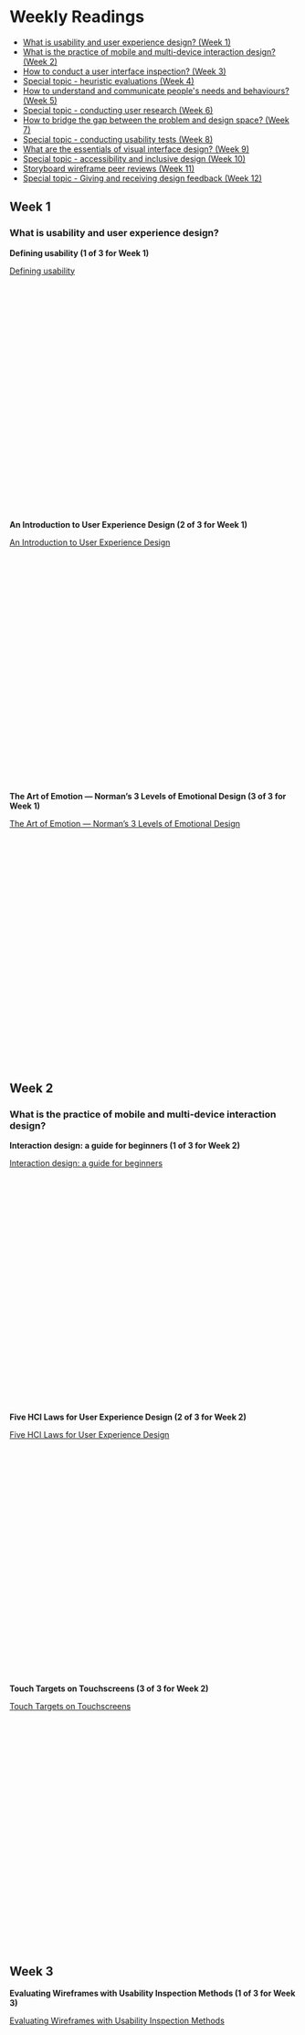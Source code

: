 # Weekly Readings

* [What is usability and user experience design? (Week 1)](#week-1)
* [What is the practice of mobile and multi-device interaction design? (Week 2)](#week-2)
* [How to conduct a user interface inspection? (Week 3)](#week-3)
* [Special topic - heuristic evaluations (Week 4)](#week-4)
* [How to understand and communicate people's needs and behaviours? (Week 5)](#week-5)
* [Special topic - conducting user research (Week 6)](#week-6)
* [How to bridge the gap between the problem and design space? (Week 7)](#week-7)
* [Special topic - conducting usability tests (Week 8)](#week-8)
* [What are the essentials of visual interface design? (Week 9)](#week-9)
* [Special topic - accessibility and inclusive design (Week 10)](#week-10)
* [Storyboard wireframe peer reviews (Week 11)](#week-11)
* [Special topic - Giving and receiving design feedback (Week 12)](#week-12)

## Week 1
### What is usability and user experience design?
**Defining usability (1 of 3 for Week 1)**  
<div style="min-height: 430px;"><a class="embedly-card embedly-card-height" data-card-controls="0" data-card-align="left" href="https://blog.prototypr.io/defining-usability-e7bf42e8abd0">Defining usability</a></div>

**An Introduction to User Experience Design (2 of 3 for Week 1)**  
<div style="min-height: 430px;"><a class="embedly-card" data-card-controls="0" data-card-align="left" href="https://marvelapp.com/blog/introduction-user-experience-design/">An Introduction to User Experience Design</a></div>

**The Art of Emotion — Norman’s 3 Levels of Emotional Design (3 of 3 for Week 1)**  
<div style="min-height: 430px;"><a class="embedly-card" data-card-controls="0" data-card-align="left" href="https://medium.muz.li/the-art-of-emotion-normans-3-levels-of-emotional-design-88a1fb495b1d">The Art of Emotion — Norman’s 3 Levels of Emotional Design</a></div>

## Week 2
### What is the practice of mobile and multi-device interaction design?
**Interaction design: a guide for beginners (1 of 3 for Week 2)**  
<div style="min-height: 430px;"><a class="embedly-card" data-card-controls="0" data-card-align="left" href="https://uxplanet.org/interaction-design-a-guide-for-beginners-32ff2364b53f">Interaction design: a guide for beginners</a></div>

**Five HCI Laws for User Experience Design (2 of 3 for Week 2)**  
<div style="min-height: 430px;"><a class="embedly-card" data-card-controls="0" data-card-align="left" href="https://measuringu.com/hci-laws/">Five HCI Laws for User Experience Design</a></div>

**Touch Targets on Touchscreens (3 of 3 for Week 2)**  
<div style="min-height: 430px;"><a class="embedly-card" data-card-controls="0" data-card-align="left" href="https://www.nngroup.com/articles/touch-target-size/">Touch Targets on Touchscreens</a></div>

## Week 3
**Evaluating Wireframes with Usability Inspection Methods (1 of 3 for Week 3)**  
<div style="min-height: 430px;"><a class="embedly-card" data-card-controls="0" data-card-align="left" href="https://balsamiq.com/learn/articles/usability-inspection/">Evaluating Wireframes with Usability Inspection Methods</a></div>

### How to conduct a user interface inspection?
**10 Usability Heuristics for User Interface Design (2 of 3 for Week 3)**  
<div style="min-height: 430px;"><a class="embedly-card" data-card-controls="0" data-card-align="left" href="https://www.nngroup.com/articles/ten-usability-heuristics/">10 Usability Heuristics for User Interface Design</a></div>

**Severity Ratings for Usability Problems (3 of 3 for Week 3)**  
<div style="min-height: 430px;"><a class="embedly-card" data-card-controls="0" data-card-align="left" href="https://www.nngroup.com/articles/how-to-rate-the-severity-of-usability-problems/">Severity Ratings for Usability Problems</a></div>

## Week 4
### Special topic - heuristic evaluations
**Design Heuristics (Part 1/3), with Scott Klemmer (1 of 3 for Week 4)**  
<div style="min-height: 430px;"><a class="embedly-card" data-card-controls="0" data-card-align="left" href="https://www.youtube.com/watch?v=gSm6bOw-KcQ&list=PLVtu1bDQijari7LfHOoSTdcpbWIkwZWIA">Design Heuristics Lecture with Scott Klemmer, a Video Playlist</a></div>

**Design Heuristics (Part 2/3), with Scott Klemmer (2 of 3 for Week 4)**  
<div style="min-height: 430px;"><a class="embedly-card" data-card-controls="0" data-card-align="left" href="https://www.youtube.com/watch?v=Hi6YO1tTqTk&list=PLVtu1bDQijari7LfHOoSTdcpbWIkwZWIA">Design Heuristics Lecture with Scott Klemmer, a Video Playlist</a></div>

**Design Heuristics (Part 3/3), with Scott Klemmer (3 of 3 for Week 4)**  
<div style="min-height: 430px;"><a class="embedly-card" data-card-controls="0" data-card-align="left" href="https://www.youtube.com/watch?v=tLFrVe4o_98&list=PLVtu1bDQijari7LfHOoSTdcpbWIkwZWIA">Design Heuristics Lecture with Scott Klemmer, a Video Playlist</a></div>

## Week 5
### How to understand and communicate people's needs and behaviours?
**A 5-Step Process For Conducting User Research (1 of 3 for Week 5)**  
<div style="min-height: 430px;"><a class="embedly-card" data-card-controls="0" data-card-align="left" href="https://www.smashingmagazine.com/2013/09/5-step-process-conducting-user-research/">A 5-Step Process For Conducting User Research</a></div>

**How to Leverage Thematic Analysis for Better UX (2 of 3 for Week 5)**  
<div style="min-height: 430px;"><a class="embedly-card" data-card-controls="0" data-card-align="left" href="https://www.toptal.com/designers/ux-research/thematic-analysis-for-ux">How to Leverage Thematic Analysis for Better UX</a></div>

**User Need Statements: The ‘Define’ Stage in Design Thinking (3 of 3 for Week 5)**  
<div style="min-height: 430px;"><a class="embedly-card" data-card-controls="0" data-card-align="left" href="https://www.nngroup.com/articles/user-need-statements/">User Need Statements: The ‘Define’ Stage in Design Thinking</a></div>

## Week 6
### Special topic - conducting user research
**Asking the right questions during user research, interviews and testing (1 of 3 for Week 6)**  
<div style="min-height: 430px;"><a class="embedly-card" data-card-controls="0" data-card-align="left" href="https://uxdesign.cc/asking-the-right-questions-on-user-research-interviews-and-testing-427261742a67">Asking the right questions during user research, interviews and testing</a></div>

**How to Run Remote User Research (Like a Boss!) (2 of 3 for Week 6)**  
<div style="min-height: 430px;"><a class="embedly-card" data-card-controls="0" data-card-align="left" href="https://medium.com/mixed-methods/how-to-run-remote-user-research-like-a-boss-b3729954f03">How to Run Remote User Research (Like a Boss!)</a></div>

**User Research When You Can’t Talk to Your Users (3 of 3 for Week 6)**  
<div style="min-height: 430px;"><a class="embedly-card" data-card-controls="0" data-card-align="left" href="https://alistapart.com/article/user-research-when-you-cant-talk-to-your-users/">User Research When You Can’t Talk to Your Users</a></div>

## Week 7
### How to bridge the gap between the problem and design space?
**Don Norman’s seven fundamental design principles (1 of 3 for Week 7)**  
<div style="min-height: 430px;"><a class="embedly-card" data-card-controls="0" data-card-align="left" href="https://uxdesign.cc/ux-psychology-principles-seven-fundamental-design-principles-39c420a05f84">Don Norman’s seven fundamental design principles</a></div>

**The Right Tool For The Job: Picking The Best Prototyping Software For Your Project (2 of 3 for Week 7)**  
<div style="min-height: 430px;"><a class="embedly-card" data-card-controls="0" data-card-align="left" href="https://uxdesign.cc/the-right-tool-for-the-job-picking-the-best-prototyping-software-for-your-project-6ddd5145d860">The Right Tool For The Job: Picking The Best Prototyping Software For Your Project</a></div>

**What Is The Role Of Creativity In UX Design? (3 of 3 for Week 7)**  
<div style="min-height: 430px;"><a class="embedly-card" data-card-controls="0" data-card-align="left" href="https://www.smashingmagazine.com/2018/12/role-of-creativity-ux-design/">What Is The Role Of Creativity In UX Design?</a></div>

## Week 8
### Special topic - conducting usability tests
**Usability Testing Guide (1 of 3 for Week 8)**  
<div style="min-height: 430px;"><a class="embedly-card" data-card-controls="0" data-card-align="left" href="https://boxesandarrows.com/usability-testing-guide/">Usability Testing Guide</a></div>

**Write Better Qualitative Usability Tasks: Top 10 Mistakes to Avoid (2 of 3 for Week 8)**  
<div style="min-height: 430px;"><a class="embedly-card" data-card-controls="0" data-card-align="left" href="https://www.nngroup.com/articles/better-usability-tasks/">Write Better Qualitative Usability Tasks: Top 10 Mistakes to Avoid</a></div>

**Remote Control: How NPR Conducts Usability Testing - Irene Kim, NPR (Config) (3 of 3 for Week 8)**  
<div style="min-height: 430px;"><a class="embedly-card" data-card-controls="0" data-card-align="left" href="https://www.youtube.com/watch?v=vcV5Y7QaV4g">Remote Control: How NPR Conducts Usability Testing - Irene Kim, NPR (Config)</a></div>

## Week 9
### What are the essentials of visual interface design?
**5 Principles of Visual Design in UX (1 of 3 for Week 9)**  
<div style="min-height: 430px;"><a class="embedly-card" data-card-controls="0" data-card-align="left" href="https://www.nngroup.com/articles/principles-visual-design/">5 Principles of Visual Design in UX</a></div>

**Guide for designing better mobile apps typography (2 of 3 for Week 9)**
<div style="min-height: 430px;"><a class="embedly-card" data-card-controls="0" data-card-align="left" href="https://uxdesign.cc/guide-for-designing-better-mobile-apps-typography-5796495ef86f/">5 Principles of Visual Design in UX</a></div>

**Tips for UX Writing (3 of 3 for Week 9)**  
<div style="min-height: 430px;"><a class="embedly-card" data-card-controls="0" data-card-align="left" href="https://uxmag.com/articles/tips-for-ux-writing">Tips for UX Writing</a></div>

## Week 10
### Special topic - accessibility and inclusive design
**7 Things Every Designer Needs to Know about Accessibility (1 of 3 for Week 10)**  
<div style="min-height: 430px;"><a class="embedly-card" data-card-controls="0" data-card-align="left" href="https://medium.com/salesforce-ux/7-things-every-designer-needs-to-know-about-accessibility-64f105f0881b">7 Things Every Designer Needs to Know about Accessibility</a></div>

**Accessibility vs Design trends (2 of 3 for Week 10)**  
<div style="min-height: 430px;"><a class="embedly-card" data-card-controls="0" data-card-align="left" href="https://uxdesign.cc/accessibility-vs-design-trends-aeb24a45ef4">Accessibility vs Design trends</a></div>

**Inclusion first: How to make your product accessible and inclusive (3 of 3 for Week 10)**  
<div style="min-height: 430px;"><a class="embedly-card" data-card-controls="0" data-card-align="left" href="https://uxdesign.cc/inclusion-first-how-to-make-your-product-accessible-and-inclusive-b8ccbeb24b22">Inclusion first: How to make your product accessible and inclusive</a></div>

## Week 11
### Storyboard wireframe peer reviews
**Guidelines for Students - Peer Review (1 of 2 for Week 11)**  
<div style="min-height: 430px;"><a class="embedly-card" data-card-controls="0" data-card-align="left" href="https://serc.carleton.edu/sp/library/peerreview/tips.html">Guidelines for Students - Peer Review</a></div>

**Peer Review Tips (2 of 2 for Week 11)**  
<div style="min-height: 430px;"><a class="embedly-card" data-card-controls="0" data-card-align="left" href="https://www.coursera.org/lecture/ux-design-fundamentals/peer-review-tips-C4rbv">Peer Review Tips</a></div>

## Week 12
### Special topic - Giving and receiving design feedback
**Visual communication: 10 tips on evaluating design (1 of 2 for Week 12)**  
<div style="min-height: 430px;"><a class="embedly-card" data-card-controls="0" data-card-align="left" href="https://alumni.sae.edu/2016/02/26/visual-communication-10-tips-on-evaluating-design/">Visual communication: 10 tips on evaluating design</a></div>

**How To Give And Receive (Design) Critique Well (2 of 2 for Week 12)**  
<div style="min-height: 430px;"><a class="embedly-card" data-card-controls="0" data-card-align="left" href="https://blog.prototypr.io/how-to-give-and-receive-design-critique-well-20a2639f79f1">How To Give And Receive (Design) Critique Well</a></div>
